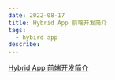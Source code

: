 ```yaml
---
date: 2022-08-17
title: Hybrid App 前端开发简介
tags:
  - hybird app
describe: 
---
```


[Hybrid App 前端开发简介](https://www.yuque.com/g/laihui-otp81/oras88/oq8h9c/collaborator/join?token=C1dpFOb8rjEwC1Xc&source=doc_collaborator#) 